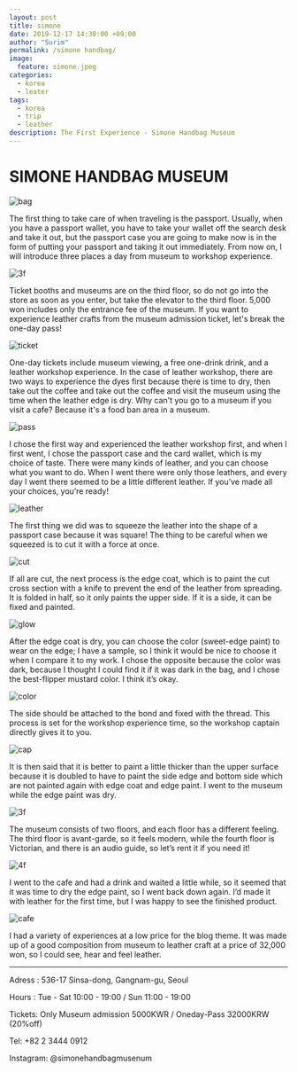 ```yaml
---
layout: post
title: simone
date: 2019-12-17 14:30:00 +09:00
author: "Surim"
permalink: /simone handbag/
image:
  feature: simone.jpeg
categories:
  - korea
  - leater
tags:
  - korea
  - trip
  - leather
description: The First Experience - Simone Handbag Museum
---
```


# SIMONE  HANDBAG MUSEUM

![bag](/img/post/02/bag.JPG)

The first thing to take care of when traveling is the passport. Usually, when you have a passport wallet, you have to take your wallet off the search desk and take it out, but the passport case you are going to make now is in the form of putting your passport and taking it out immediately. From now on, I will introduce three places a day from museum to workshop experience.

![3f](/img/post/02/3floor.JPG)

Ticket booths and museums are on the third floor, so do not go into the store as soon as you enter, but take the elevator to the third floor. 5,000 won includes only the entrance fee of the museum. If you want to experience leather crafts from the museum admission ticket, let's break the one-day pass!

![ticket](/img/post/02/ticket.JPG)

One-day tickets include museum viewing, a free one-drink drink, and a leather workshop experience. In the case of leather workshop, there are two ways to experience the dyes first because there is time to dry, then take out the coffee and take out the coffee and visit the museum using the time when the leather edge is dry. Why can't you go to a museum if you visit a cafe? Because it's a food ban area in a museum.

![pass](/img/post/02/pass&card.JPG)

I chose the first way and experienced the leather workshop first, and when I first went, I chose the passport case and the card wallet, which is my choice of taste. There were many kinds of leather, and you can choose what you want to do. When I went there were only those leathers, and every day I went there seemed to be a little different leather. If you’ve made all your choices, you’re ready!

![leather](/img/post/02/leather.JPG)

The first thing we did was to squeeze the leather into the shape of a passport case because it was square! The thing to be careful when we squeezed is to cut it with a force at once.

![cut](/img/post/02/cut.JPG)

If all are cut, the next process is the edge coat, which is to paint the cut cross section with a knife to prevent the end of the leather from spreading. It is folded in half, so it only paints the upper side. If it is a side, it can be fixed and painted.

![glow](/img/post/02/glow.JPG)

After the edge coat is dry, you can choose the color (sweet-edge paint) to wear on the edge; I have a sample, so I think it would be nice to choose it when I compare it to my work. I chose the opposite because the color was dark, because I thought I could find it if it was dark in the bag, and I chose the best-flipper mustard color. I think it’s okay.

![color](/img/post/02/color.JPG)

The side should be attached to the bond and fixed with the thread. This process is set for the workshop experience time, so the workshop captain directly gives it to you.

![cap](/img/post/02/captin.JPG)

It is then said that it is better to paint a little thicker than the upper surface because it is doubled to have to paint the side edge and bottom side which are not painted again with edge coat and edge paint. I went to the museum while the edge paint was dry.

![3f](/img/post/02/aaa.JPG)

The museum consists of two floors, and each floor has a different feeling. The third floor is avant-garde, so it feels modern, while the fourth floor is Victorian, and there is an audio guide, so let’s rent it if you need it!

![4f](/img/post/02/4floor.JPG)

I went to the cafe and had a drink and waited a little while, so it seemed that it was time to dry the edge paint, so I went back down again. I’d made it with leather for the first time, but I was happy to see the finished product.

![cafe](/img/post/02/cafe.JPG)

I had a variety of experiences at a low price for the blog theme. It was made up of a good composition from museum to leather craft at a price of 32,000 won, so I could see, hear and feel leather.

--------------------------------------

Adress : 536-17 Sinsa-dong, Gangnam-gu, Seoul

Hours : Tue - Sat 10:00 - 19:00 / Sun 11:00 - 19:00

Tickets: Only Museum admission 5000KWR / Oneday-Pass 32000KRW (20%off)

Tel: +82 2 3444 0912

Instagram: @simonehandbagmusenum
